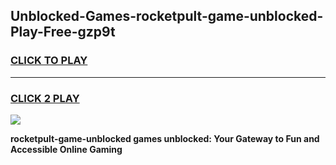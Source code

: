 
## Unblocked-Games-rocketpult-game-unblocked-Play-Free-gzp9t
<h3>
<a href="https://premium76.site?title=rocketpult-game-unblocked&ref=21A">CLICK TO PLAY</a></h3>
<hr>

<h3>
<a href="https://premium76.site?title=rocketpult-game-unblocked&ref=21A">CLICK 2 PLAY</a>
  
</h3>

<a href="https://premium76.site?title=rocketpult-game-unblocked&ref=21A"><img src="https://clearcache.store/games.png"></a>


**rocketpult-game-unblocked games unblocked: Your Gateway to Fun and Accessible Online Gaming**
